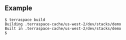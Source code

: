 ## Example

    $ terraspace build
    Building .terraspace-cache/us-west-2/dev/stacks/demo
    Built in .terraspace-cache/us-west-2/dev/stacks/demo
    $